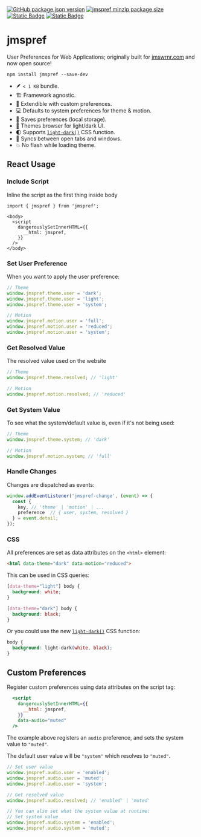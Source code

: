 [![GitHub package.json version](https://img.shields.io/npm/v/jmspref)](https://www.npmjs.com/package/jmspref)
[![jmspref minzip package size](https://img.shields.io/bundlephobia/minzip/jmspref)](https://bundlephobia.com/package/jmspref)
[![Static Badge](https://img.shields.io/badge/Made_by_James_Warner-000000?logo=data%3Aimage%2Fsvg%2Bxml%3Bbase64%2CPHN2ZyB4bWxucz0iaHR0cDovL3d3dy53My5vcmcvMjAwMC9zdmciIGhlaWdodD0iMjBweCIgdmlld0JveD0iMCAtOTYwIDk2MCA5NjAiIHdpZHRoPSIyMHB4IiBmaWxsPSIjZThlYWVkIj48cGF0aCBkPSJNNDgwLTQ4MHEtNjAgMC0xMDItNDJ0LTQyLTEwMnEwLTYwIDQyLTEwMnQxMDItNDJxNjAgMCAxMDIgNDJ0NDIgMTAycTAgNjAtNDIgMTAydC0xMDIgNDJaTTE5Mi0xOTJ2LTk2cTAtMjMgMTIuNS00My41VDIzOS0zNjZxNTUtMzIgMTE2LjUtNDlUNDgwLTQzMnE2MyAwIDEyNC41IDE3VDcyMS0zNjZxMjIgMTMgMzQuNSAzNHQxMi41IDQ0djk2SDE5MloiLz48L3N2Zz4%3D)](https://jmswrnr.com/)
[![Static Badge](https://img.shields.io/badge/Buy_Me_A_Coffee-FFDD00?logo=buymeacoffee&logoColor=000)](https://buymeacoffee.com/jmswrnr)

# jmspref

User Preferences for Web Applications; originally built for [jmswrnr.com](https://jmswrnr.com) and now open source!

```
npm install jmspref --save-dev
```

- 🪶 `< 1 KB` bundle.
- 🏗️ Framework agnostic.
- 🧱 Extendible with custom preferences.
- 💻 Defaults to system preferences for theme & motion.
- 🫙 Saves preferences (local storage).
- 🎨 Themes browser for light/dark UI.
- 🌓 Supports [`light-dark()`](https://developer.mozilla.org/en-US/docs/Web/CSS/color_value/light-dark) CSS function.
- 🔗 Syncs between open tabs and windows.
- 💥 No flash while loading theme.

## React Usage

### Include Script
Inline the script as the first thing inside body
```tsx
import { jmspref } from 'jmspref';

<body>
  <script
    dangerouslySetInnerHTML={{
      __html: jmspref,
    }}
  />
</body>
```

### Set User Preference

When you want to apply the user preference:

```ts
// Theme
window.jmspref.theme.user = 'dark';
window.jmspref.theme.user = 'light';
window.jmspref.theme.user = 'system';

// Motion
window.jmspref.motion.user = 'full';
window.jmspref.motion.user = 'reduced';
window.jmspref.motion.user = 'system';
```

### Get Resolved Value

The resolved value used on the website
```ts
// Theme
window.jmspref.theme.resolved; // 'light'

// Motion
window.jmspref.motion.resolved; // 'reduced'
```

### Get System Value

To see what the system/default value is, even if it's not being used:

```ts
// Theme
window.jmspref.theme.system; // 'dark'

// Motion
window.jmspref.motion.system; // 'full'
```
### Handle Changes

Changes are dispatched as events:

```ts
window.addEventListener('jmspref-change', (event) => {
  const { 
    key, // 'theme' | 'motion' | ...
    preference  // { user, system, resolved }
  } = event.detail;
});
```

### CSS

All preferences are set as data attributes on the `<html>` element:
```html
<html data-theme="dark" data-motion="reduced">
  ```

This can be used in CSS queries:

```css
[data-theme="light"] body {
  background: white;
}

[data-theme="dark"] body {
  background: black;
}
```

Or you could use the new [`light-dark()`](https://developer.mozilla.org/en-US/docs/Web/CSS/color_value/light-dark) CSS function:

```css
body {
  background: light-dark(white, black);
}
```

## Custom Preferences

Register custom preferences using data attributes on the script tag:

```jsx
  <script
    dangerouslySetInnerHTML={{
      __html: jmspref,
    }}
    data-audio="muted"
  />
```

The example above registers an `audio` preference, and sets the system value to `"muted"`.

The default user value will be `"system"` which resolves to `"muted"`.

```ts
// Set user value
window.jmspref.audio.user = 'enabled';
window.jmspref.audio.user = 'muted';
window.jmspref.audio.user = 'system';

// Get resolved value
window.jmspref.audio.resolved; // 'enabled' | 'muted'

// You can also set what the system value at runtime:
// Set system value
window.jmspref.audio.system = 'enabled';
window.jmspref.audio.system = 'muted';
```
